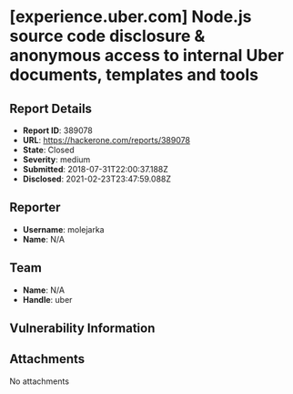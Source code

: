 # [experience.uber.com] Node.js source code disclosure & anonymous access to internal Uber documents, templates and tools

## Report Details
- **Report ID**: 389078
- **URL**: https://hackerone.com/reports/389078
- **State**: Closed
- **Severity**: medium
- **Submitted**: 2018-07-31T22:00:37.188Z
- **Disclosed**: 2021-02-23T23:47:59.088Z

## Reporter
- **Username**: molejarka
- **Name**: N/A

## Team
- **Name**: N/A
- **Handle**: uber

## Vulnerability Information


## Attachments
No attachments
